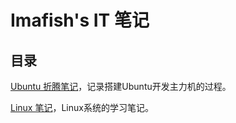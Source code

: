 # Imafish's IT 笔记


## 目录
[Ubuntu 折腾笔记](ubuntu/index)，记录搭建Ubuntu开发主力机的过程。

[Linux 笔记](linux/index)，Linux系统的学习笔记。
